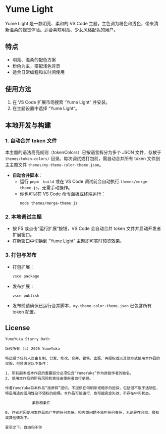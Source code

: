 # Yume Light

Yume Light 是一款明亮、柔和的 VS Code 主题，主色调为粉色和浅色，带来清新温柔的视觉体验。适合喜欢明亮、少女风格配色的用户。

## 特点
- 明亮、温柔的配色方案
- 粉色为主，搭配浅色背景
- 适合日常编程和长时间使用

## 使用方法
1. 在 VS Code 扩展市场搜索 “Yume Light” 并安装。
2. 在主题设置中选择 “Yume Light”。

## 本地开发与构建

### 1. 自动合并 token 文件
本主题的语法高亮规则（tokenColors）已按语言拆分为多个 JSON 文件，存放于 `themes/token-colors/` 目录。每次调试或打包前，需自动合并所有 token 文件到主主题文件 `themes/my-theme-color-theme.json`。

- **自动合并脚本**：
  - 运行 `pnpm  build` 或在 VS Code 调试前会自动执行 `themes/merge-theme.js`，无需手动操作。
  - 你也可以在 VS Code 命令面板或终端运行：
    ```sh
    node themes/merge-theme.js
    ```

### 2. 本地调试主题
- 按 F5 或点击“运行扩展”按钮，VS Code 会自动合并 token 文件并启动开发者扩展窗口。
- 在新窗口中切换到 “Yume Light” 主题即可实时预览效果。

### 3. 打包与发布
- 打包扩展：
  ```sh
  vsce package
  ```
- 发布扩展：
  ```sh
  vsce publish
  ```
- 发布前请确保已运行合并脚本，`my-theme-color-theme.json` 已包含所有 token 配置。

## License
``` 
YumeYuka Starry Oath

版权所有 (c) 2025 YumeYuka

特此授予任何人自由复制、分发、修改、合并、销售、出版、再授权或以其他方式使用本作品的权限，但须满足以下条件：

1. 所有副本或本作品的重要部分必须包含“YumeYuka”作为原始作者的姓名。
2. 使用本作品的所有风险和责任由使用者自行承担。

作者YumeYuka将本作品“按原样”提供，不提供任何明示或暗示的担保，包括但不限于适销性、特定用途的适用性及不侵权的担保。本作品可能运行，也可能完全失效，不存在中间状态。

            条款和条件

0. 作者对因使用本作品而产生的任何索赔、损害或问题不承担任何责任，无论是在合同、侵权或其他情况下。

星空之下，自由归于你
```